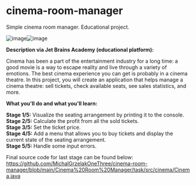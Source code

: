 # cinema-room-manager
Simple cinema room manager. Educational project.

![image](https://user-images.githubusercontent.com/100995054/200196891-194266a0-de0e-4d64-b73a-e50ecd159061.png)![image](https://user-images.githubusercontent.com/100995054/200196918-91b1dfd5-71d2-4b95-99c3-d2135783f253.png)



<b>Description via Jet Brains Academy (educational platform):</b>

Cinema has been a part of the entertainment industry for a long time: a good movie is a way to escape reality and live through a variety of emotions. The best cinema experience you can get is probably in a cinema theatre. In this project, you will create an application that helps manage a cinema theatre: sell tickets, check available seats, see sales statistics, and more.

<b>What you'll do and what you'll learn:</b>

<b>Stage 1/5:</b>
Visualize the seating arrangement by printing it to the console.<br>
<b>Stage 2/5:</b>
Calculate the profit from all the sold tickets.<br>
<b>Stage 3/5:</b>
Set the ticket price.<br>
<b>Stage 4/5:</b>
Add a menu that allows you to buy tickets and display the current state of the seating arrangement.<br>
<b>Stage 5/5:</b>
Handle some input errors.<br>

Final source code for last stage can be found below:<br>
https://github.com/MichalGrzelakOneThree/cinema-room-manager/blob/main/Cinema%20Room%20Manager/task/src/cinema/Cinema.java

